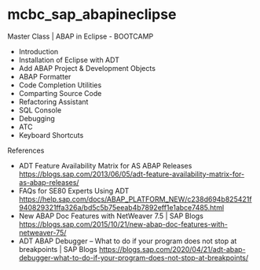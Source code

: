# mcbc_sap_abapineclipse
Master Class | ABAP in Eclipse - BOOTCAMP

* Introduction
* Installation of Eclipse with ADT
* Add ABAP Project & Development Objects
* ABAP Formatter
* Code Completion Utilities
* Comparting Source Code
* Refactoring Assistant
* SQL Console
* Debugging
* ATC
* Keyboard Shortcuts

References
* ADT Feature Availability Matrix for AS ABAP Releases https://blogs.sap.com/2013/06/05/adt-feature-availability-matrix-for-as-abap-releases/
* FAQs for SE80 Experts Using ADT https://help.sap.com/docs/ABAP_PLATFORM_NEW/c238d694b825421f940829321ffa326a/bd5c5b75eeab4b7892eff1e1abce7485.html
* New ABAP Doc Features with NetWeaver 7.5 | SAP Blogs https://blogs.sap.com/2015/10/21/new-abap-doc-features-with-netweaver-75/
* ADT ABAP Debugger – What to do if your program does not stop at breakpoints | SAP Blogs https://blogs.sap.com/2020/04/21/adt-abap-debugger-what-to-do-if-your-program-does-not-stop-at-breakpoints/
